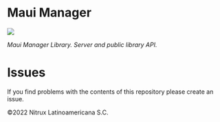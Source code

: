 # Maui Manager

![](https://mauikit.org/wp-content/uploads/2018/12/maui_project_logo.png)

_Maui Manager Library. Server and public library API._

# Issues
If you find problems with the contents of this repository please create an issue.

©2022 Nitrux Latinoamericana S.C.
